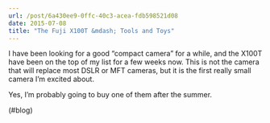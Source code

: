 ```yaml
---
url: /post/6a430ee9-0ffc-40c3-acea-fdb598521d08
date: 2015-07-08
title: "The Fuji X100T &mdash; Tools and Toys"
---
```


I have been looking for a good &#8220;compact camera&#8221; for a while, and the X100T have been on the top of my list for a few weeks now. This is not the camera that will replace most DSLR or MFT cameras, but it is the first really small camera I&#8217;m excited about.



Yes, I&#8217;m probably going to buy one of them after the summer.



(#blog)